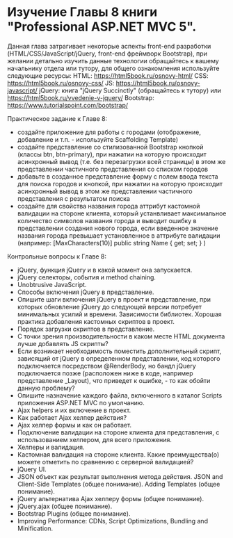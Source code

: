 # Изучение Главы 8 книги "Professional ASP.NET MVC 5".

Данная глава затрагивает некоторые аспекты front-end разработки (HTML/CSS/JavaScript/jQuery, front-end фреймворк Bootstrap), при желании детально изучить данные технологии обращайтесь к вашему начальнику отдела или тутору, для общего ознакомления используйте следующие ресурсы:
HTML: https://html5book.ru/osnovy-html/
CSS: https://html5book.ru/osnovy-css/
JS: https://html5book.ru/osnovy-javascript/
jQuery: книга "jQuery Succinctly" (обращайтесь к тутору) или https://html5book.ru/vvedenie-v-jquery/
Bootstrap: https://www.tutorialspoint.com/bootstrap/

 Практическое задание к Главе 8:
- создайте приложение для работы с городами (отображение, добавление и т.п. - используйте Scaffolding Template)
- создайте представление со стилизованной Bootstrap кнопкой (классы btn, btn-primary), при нажатии на которую происходит асинхронный вывод (т.е. без перезагрузки всей страницы) в этом же представлении частичного представления со списком городов
- добавьте в созданное представление форму с полем ввода текста для поиска городов и кнопкой, при нажатии на которую происходит асинхронный вывод в этом же представлении частичного представления с результатом поиска
- создайте для свойства названия города аттрибут кастомной валидации на стороне клиента, который устанвливает максимальное количество символов названия города и выводит ошибку в представлении создания нового города, если введенное значение названия города превышает установленное в аттрибуте валидации (например:
[MaxCharacters(10)]
public string Name { get; set; }
)

Контрольные вопросы к Главе 8:
- jQuery, функция jQuery и в какой момент она запускается.
- jQuery селекторы, события и method chaining.
- Unobtrusive JavaScript.
- Способы включения jQuery в представление.
- Опишите шаги включения jQuery в проект и представление, при которых обновление jQuery до следующей версии потребует минимальных усилий и времени. Зависимости библиотек. Хорошая практика добавления кастомных скриптов в проект.
- Порядок загрузки скриптов в представление.
- С точки зрения производительности в каком месте HTML документа лучше добавлять JS скрипты?
- Если возникает необходимость поместить дополнительный скрипт, зависящий от jQuery в определенном представлении, код которого подключается посредством @RenderBody, но бандл jQuery подключается позже (расположен ниже в коде, например представление _Layout), что приведет к ошибке, - то как обойти данную проблему?
- Опишите назначение каждого файла, включенного в каталог Scripts приложения ASP.NET MVC по умолчанию.
- Ajax helpers и их включение в проект.
- Как работает Ajax хелпер действия?
- Ajax хелпер формы и как он работает.
- Подключение валидации на стороне клиента для представления, с использованием хелпером, для всего приложения.
- Хелперы и валидация.
- Кастомная валидация на стороне клиента. Какие преимущества(о) можете отметить по сравнению с серверной валидацией?
- jQuery UI.
- JSON объект как результат выполнения метода действия. JSON and Client-Side Templates (общее понимание). Adding Templates (общее понимание).
- jQuery альтернатива Ajax хелперу формы (общее понимание).
- jQuery.ajax (общее понимание).
- Bootstrap Plugins (общее понимание).
- Improving Performance: CDNs, Script Optimizations, Bundling and Minification.
